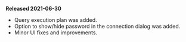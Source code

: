 **Released 2021-06-30**

* Query execution plan was added.
* Option to show/hide password in the connection dialog was added.
* Minor UI fixes and improvements.